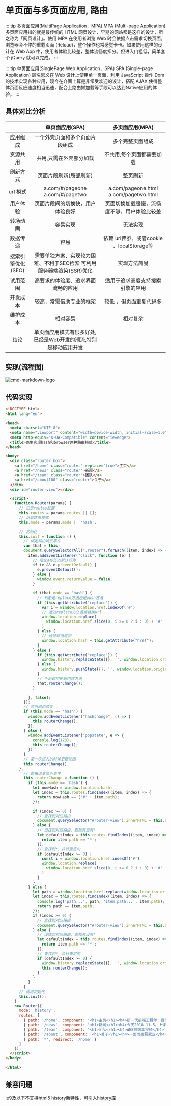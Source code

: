 # 单页面与多页面应用, 路由

::: tip 多页面应用(MultiPage Application，MPA)
MPA (Multi-page Application) 多页面应用指的就是最传统的 HTML 网页设计，早期的网站都是这样的设计，所之称为「网页设计」。使用 MPA 在使用者浏览 Web 时会依据点击需求切换页面，浏览器会不停的重载页面 (Reload)，整个操作也常感觉卡卡。如果使用这样的设计在 Web App 中，使用者体验比较差，整体流畅度扣分。但进入门槛低，简单套个 jQuery 就可以完成。
:::

::: tip 单页面应用(SinglePage Web Application，SPA)
SPA (Single-page Application) 顾名思义在 Web 设计上使用单一页面，利用 JavaScript 操作 Dom 的技术实现各种应用，现今在介面上算是非常受欢迎的设计，搭配 AJAX 使得整体页面反应速度相当迅速，配合上路由懒加载等手段可以达到Native应用的体验。
:::

## 具体对比分析

|         | 单页面应用(SPA) |  多页面应用(MPA)  |
| :--------: | :-----:  | :----:  |
| 应用组成     | 一个外壳页面和多个页面片段组成 |   多个完整页面组成     |
| 资源共用 |   共用,只需在外壳部分加载   |   不共用,每个页面都需要加载   |
| 刷新方式 |    页面片段刷新(局部刷新)    |  整页刷新  |
| url 模式 |  a.com/#/pageone  <br>a.com/#/pagetwo  |a.com/pageone.html  <br>a.com/pagetwo.html  |
| 用户体验 |    页面片段间的切换快，用户体验良好    |  页面切换加载缓慢，流畅度不够，用户体验比较差  |
| 转场动画 |   容易实现  |   无法实现   |
| 数据传递 |    容易   |  依赖 url传参、或者cookie 、localStorage等  |
| 搜索引擎优化(SEO) |   需要单独方案、实现较为困难、不利于SEO检索 可利用服务器端渲染(SSR)优化   |   实现方法简易   |
| 试用范围 |    高要求的体验度、追求界面流畅的应用    |  适用于追求高度支持搜索引擎的应用   |
| 开发成本 |   较高，常需借助专业的框架   |   较低 ，但页面重复代码多   |
| 维护成本 |    相对容易   |  相对复杂  |
| 结论 |  单页面应用模式有很多好处,已经是Web开发的潮流,特别是移动应用开发   |

## 实现(流程图)

<!-- ## 实现流程
```flow
st=>start: 路由原生实现
changeUrl=>operation: 改变地址栏
changeContent=>operation: 改变内容

hashMode=>operation: hash模式
historyMode=>operation: history模式

hashPushHistory=>operation: push方式
codePushHistory=>operation: 对hash进行赋值
hashReplaceHistory=>operation: replace方式
codeReplaceHistory=>operation: window.location.replace


hisPushHistory=>operation: push方式
hisCodePushHistory=>operation: window.location.pushState
hisPeplaceHistory=>operation: replace方式
hisCodeReplaceHistory=>operation: window.location.replaceState


modeCondition=>condition: hash or history?
changeCondition=>condition: push or replace?
changeCondition2=>condition: push or replace?

e=>end:结束

st->changeUrl->modeCondition
modeCondition(yes)->hashMode
modeCondition(no)->historyMode

hashMode->changeCondition
changeCondition(yes)->hashPushHistory->codePushHistory
changeCondition(no)->hashReplaceHistory->codeReplaceHistory

historyMode->changeCondition2
changeCondition2(yes)->hisPushHistory->hisCodePushHistory
changeCondition2(no)->hisPeplaceHistory->hisCodeReplaceHistory
``` -->


![cmd-markdown-logo](http://assets.processon.com/chart_image/5cc6ac6be4b08b66b9c0080a.png)

## 代码实现
```html
<!DOCTYPE html>
<html lang="en">

<head>
  <meta charset="UTF-8">
  <meta name="viewport" content="width=device-width, initial-scale=1.0">
  <meta http-equiv="X-UA-Compatible" content="ie=edge">
  <title>原生实现hash和browser两种路由模式</title>
</head>

<body>
  <div class="router_box">
    <a href="/home" class="router" replace="true">主页</a>
    <a href="/news" class="router">新闻</a>
    <a href="/team" class="router">团队</a>
    <a href="/about100" class="router">关于</a>
  </div>
  <div id="router-view"></div>

  <script>
    function Router(params) {
      // 记录routes配置
      this.routes = params.routes || [];
      // 记录路由模式
      this.mode = params.mode || 'hash';

      // 初始化
      this.init = function () {
        // 绑定路由响应事件
        var that = this;
        document.querySelectorAll(".router").forEach((item, index) => {
          item.addEventListener("click", function (e) {
            // 阻止a标签的默认行为
            if (e && e.preventDefault) {
              e.preventDefault();
            } else {
              window.event.returnValue = false;
            }

            if (that.mode == 'hash') {
              // 判断是replace方法还是push方法
              if (this.getAttribute("replace")) {
                var i = window.location.href.indexOf('#')
                // 通过replace方法直接替换url
                window.location.replace(
                  window.location.href.slice(0, i >= 0 ? i : 0) + '#' + this.getAttribute("href")
                )
              } else {
                // 通过赋值追加
                window.location.hash = this.getAttribute("href");
              }
            } else {
              if (this.getAttribute("replace")) {
                window.history.replaceState({}, '', window.location.origin + this.getAttribute("href"))
              } else {
                window.history.pushState({}, '', window.location.origin + this.getAttribute("href"))
              }
              // 手动调用更新内容方法
              that.routerChange();
            }

          }, false);
        });
        // 监听路由改变
        if (this.mode == 'hash') {
          window.addEventListener("hashchange", () => {
            this.routerChange();
          });
        } else {
          window.addEventListener('popstate', e => {
            console.log(123);
            this.routerChange();
          })
        }
        // 第一次进入的时候更新视图
        this.routerChange();
      },
        // 路由改变监听事件
        this.routerChange = function () {
          if (this.mode == 'hash') {
            let nowHash = window.location.hash;
            let index = this.routes.findIndex((item, index) => {
              return nowHash == ('#' + item.path);
            });

            if (index >= 0) {
              // 查找到对应路由
              document.querySelector("#router-view").innerHTML = this.routes[index].component;
            } else {
              // 没找到对应路由，查找有没有*
              let defaultIndex = this.routes.findIndex((item, index) => {
                return item.path == '*';
              });
              // 查找到*，执行重定向
              if (defaultIndex >= 0) {
                const i = window.location.href.indexOf('#')
                window.location.replace(
                  window.location.href.slice(0, i >= 0 ? i : 0) + '#' + this.routes[defaultIndex].redirect
                )
              }
            }
          } else {
            let path = window.location.href.replace(window.location.origin, '');
            let index = this.routes.findIndex((item, index) => {
              console.log('path...', path, 'item.path...', item.path);
              return path == item.path;
            });
            if (index >= 0) {
              // 查找到对应路由
              document.querySelector("#router-view").innerHTML = this.routes[index].component;
            } else {
              // 没找到对应路由，查找有没有*
              let defaultIndex = this.routes.findIndex((item, index) => {
                return item.path == '*';
              });
              // 查找到*，执行重定向
              if (defaultIndex >= 0) {
                window.history.replaceState({}, '', window.location.origin + this.routes[defaultIndex].redirect)
                this.routerChange();
              }
            }
          }
        }
      // 调用初始化
      this.init();
    }
    new Router({
      mode: 'history',
      routes: [
        { path: '/home', component: '<h1>主页</h1><h4>新一代前端工程师：我们啥都会</h4>' },
        { path: '/news', component: '<h1>新闻</h1><h4>今天2018-11-5，上课还得穿工装</h4>' },
        { path: '/team', component: '<h1>团队</h1><h4>WEB前端工程师</h4>' },
        { path: '/about', component: '<h1>关于</h1><h4>一面而高薪就业</h4>' },
        { path: '*', redirect: '/home' }
      ]
    });
  </script>
</body>

</html>
```
## 兼容问题

ie9及以下不支持html5 history新特性，可引入[history库](https://github.com/devote/HTML5-History-API)
















